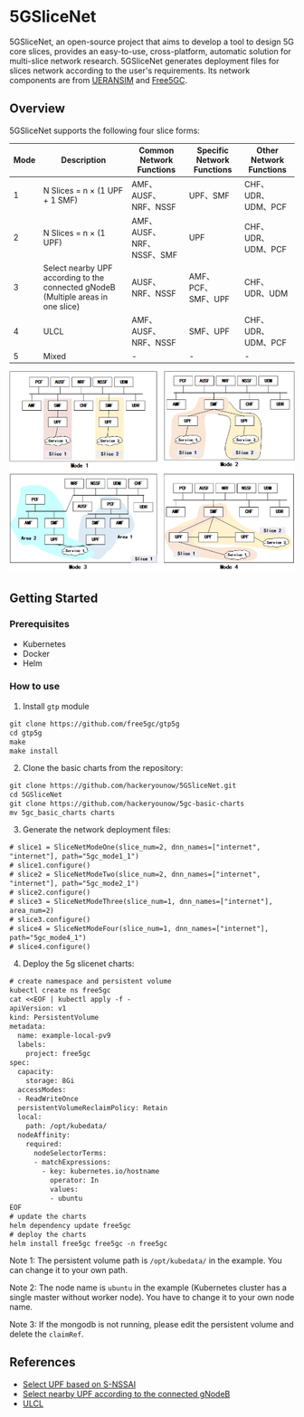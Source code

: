 # 5GSliceNet

5GSliceNet, an open-source project that aims to develop a tool to design 5G core slices, 
provides an easy-to-use, cross-platform, automatic solution for multi-slice network research. 
5GSliceNet generates deployment files for slices network according to the user's requirements. Its network components are from 
[UERANSIM](https://github.com/aligungr/UERANSIM) and [Free5GC](https://github.com/free5gc/free5gc).

## Overview

5GSliceNet supports the following four slice forms:

| Mode | Description                                                                       | Common Network Functions | Specific Network Functions | Other Network Functions |
| --- |-----------------------------------------------------------------------------------|--------------------------|----------------------------|-------------------------|
| 1 | N Slices = n × (1 UPF + 1 SMF)                                                    | AMF、AUSF、NRF、NSSF        | UPF、SMF                    | CHF、UDR、UDM、PCF         |
| 2 | N Slices = n × (1 UPF)                                                            | AMF、AUSF、NRF、NSSF、SMF    | UPF                        | CHF、UDR、UDM、PCF         |
| 3 | Select nearby UPF according to the connected gNodeB (Multiple areas in one slice) | AUSF、NRF、NSSF            | AMF、PCF、SMF、UPF            | CHF、UDR、UDM             |
| 4 | ULCL                                                                              | AMF、AUSF、NRF、NSSF        | SMF、UPF                    | CHF、UDR、UDM、PCF         |
| 5 | Mixed                                                                             | -                        | -                          | -                       |

![](./resources/slicenet.png)

## Getting Started


### Prerequisites
- Kubernetes
- Docker
- Helm

### How to use
1. Install `gtp` module
```shell
git clone https://github.com/free5gc/gtp5g
cd gtp5g
make
make install
```
2. Clone the basic charts from the repository:
```shell
git clone https://github.com/hackeryounow/5GSliceNet.git
cd 5GSliceNet
git clone https://github.com/hackeryounow/5gc-basic-charts
mv 5gc_basic_charts charts
```
3. Generate the network deployment files:
```shell
# slice1 = SliceNetModeOne(slice_num=2, dnn_names=["internet", "internet"], path="5gc_mode1_1")
# slice1.configure()
# slice2 = SliceNetModeTwo(slice_num=2, dnn_names=["internet", "internet"], path="5gc_mode2_1")
# slice2.configure()
# slice3 = SliceNetModeThree(slice_num=1, dnn_names=["internet"], area_num=2)
# slice3.configure()
# slice4 = SliceNetModeFour(slice_num=1, dnn_names=["internet"], path="5gc_mode4_1")
# slice4.configure()
```
4. Deploy the 5g slicenet charts:
```shell
# create namespace and persistent volume
kubectl create ns free5gc
cat <<EOF | kubectl apply -f -
apiVersion: v1
kind: PersistentVolume
metadata:
  name: example-local-pv9
  labels:
    project: free5gc
spec:
  capacity:
    storage: 8Gi
  accessModes:
  - ReadWriteOnce
  persistentVolumeReclaimPolicy: Retain
  local:
    path: /opt/kubedata/
  nodeAffinity:
    required:
      nodeSelectorTerms:
      - matchExpressions:
        - key: kubernetes.io/hostname
          operator: In
          values:
          - ubuntu
EOF
# update the charts
helm dependency update free5gc
# deploy the charts
helm install free5gc free5gc -n free5gc
```
Note 1: The persistent volume path is `/opt/kubedata/` in the example. You can change it to your own path. 

Note 2: The node name is `ubuntu` in the example (Kubernetes cluster has a single master without worker node). You have to change it to your own node name.

Note 3: If the mongodb is not running, please edit the persistent volume and delete the `claimRef`.

## References
* [Select UPF based on S-NSSAI](https://github.com/s5uishida/free5gc_ueransim_snssai_upf_sample_config)
* [Select nearby UPF according to the connected gNodeB](https://github.com/s5uishida/free5gc_ueransim_nearby_upf_sample_config)
* [ULCL](https://github.com/s5uishida/free5gc_ueransim_ulcl_sample_config)